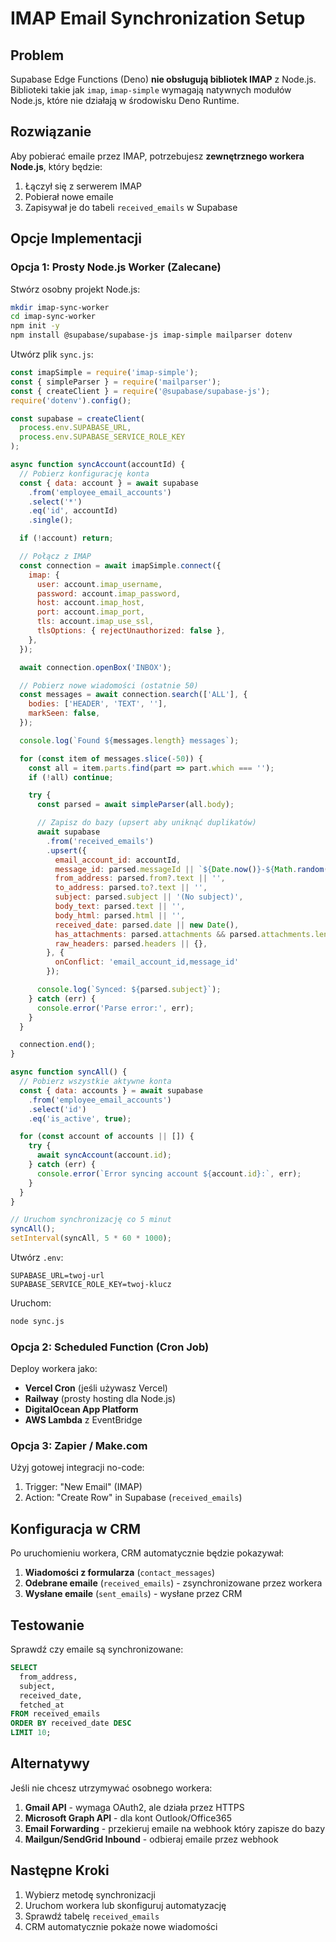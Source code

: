 # IMAP Email Synchronization Setup

## Problem
Supabase Edge Functions (Deno) **nie obsługują bibliotek IMAP** z Node.js. Biblioteki takie jak `imap`, `imap-simple` wymagają natywnych modułów Node.js, które nie działają w środowisku Deno Runtime.

## Rozwiązanie
Aby pobierać emaile przez IMAP, potrzebujesz **zewnętrznego workera Node.js**, który będzie:
1. Łączył się z serwerem IMAP
2. Pobierał nowe emaile
3. Zapisywał je do tabeli `received_emails` w Supabase

## Opcje Implementacji

### Opcja 1: Prosty Node.js Worker (Zalecane)

Stwórz osobny projekt Node.js:

```bash
mkdir imap-sync-worker
cd imap-sync-worker
npm init -y
npm install @supabase/supabase-js imap-simple mailparser dotenv
```

Utwórz plik `sync.js`:

```javascript
const imapSimple = require('imap-simple');
const { simpleParser } = require('mailparser');
const { createClient } = require('@supabase/supabase-js');
require('dotenv').config();

const supabase = createClient(
  process.env.SUPABASE_URL,
  process.env.SUPABASE_SERVICE_ROLE_KEY
);

async function syncAccount(accountId) {
  // Pobierz konfigurację konta
  const { data: account } = await supabase
    .from('employee_email_accounts')
    .select('*')
    .eq('id', accountId)
    .single();

  if (!account) return;

  // Połącz z IMAP
  const connection = await imapSimple.connect({
    imap: {
      user: account.imap_username,
      password: account.imap_password,
      host: account.imap_host,
      port: account.imap_port,
      tls: account.imap_use_ssl,
      tlsOptions: { rejectUnauthorized: false },
    },
  });

  await connection.openBox('INBOX');

  // Pobierz nowe wiadomości (ostatnie 50)
  const messages = await connection.search(['ALL'], {
    bodies: ['HEADER', 'TEXT', ''],
    markSeen: false,
  });

  console.log(`Found ${messages.length} messages`);

  for (const item of messages.slice(-50)) {
    const all = item.parts.find(part => part.which === '');
    if (!all) continue;

    try {
      const parsed = await simpleParser(all.body);

      // Zapisz do bazy (upsert aby uniknąć duplikatów)
      await supabase
        .from('received_emails')
        .upsert({
          email_account_id: accountId,
          message_id: parsed.messageId || `${Date.now()}-${Math.random()}`,
          from_address: parsed.from?.text || '',
          to_address: parsed.to?.text || '',
          subject: parsed.subject || '(No subject)',
          body_text: parsed.text || '',
          body_html: parsed.html || '',
          received_date: parsed.date || new Date(),
          has_attachments: parsed.attachments && parsed.attachments.length > 0,
          raw_headers: parsed.headers || {},
        }, {
          onConflict: 'email_account_id,message_id'
        });

      console.log(`Synced: ${parsed.subject}`);
    } catch (err) {
      console.error('Parse error:', err);
    }
  }

  connection.end();
}

async function syncAll() {
  // Pobierz wszystkie aktywne konta
  const { data: accounts } = await supabase
    .from('employee_email_accounts')
    .select('id')
    .eq('is_active', true);

  for (const account of accounts || []) {
    try {
      await syncAccount(account.id);
    } catch (err) {
      console.error(`Error syncing account ${account.id}:`, err);
    }
  }
}

// Uruchom synchronizację co 5 minut
syncAll();
setInterval(syncAll, 5 * 60 * 1000);
```

Utwórz `.env`:
```
SUPABASE_URL=twoj-url
SUPABASE_SERVICE_ROLE_KEY=twoj-klucz
```

Uruchom:
```bash
node sync.js
```

### Opcja 2: Scheduled Function (Cron Job)

Deploy workera jako:
- **Vercel Cron** (jeśli używasz Vercel)
- **Railway** (prosty hosting dla Node.js)
- **DigitalOcean App Platform**
- **AWS Lambda** z EventBridge

### Opcja 3: Zapier / Make.com

Użyj gotowej integracji no-code:
1. Trigger: "New Email" (IMAP)
2. Action: "Create Row" in Supabase (`received_emails`)

## Konfiguracja w CRM

Po uruchomieniu workera, CRM automatycznie będzie pokazywał:
1. **Wiadomości z formularza** (`contact_messages`)
2. **Odebrane emaile** (`received_emails`) - zsynchronizowane przez workera
3. **Wysłane emaile** (`sent_emails`) - wysłane przez CRM

## Testowanie

Sprawdź czy emaile są synchronizowane:

```sql
SELECT
  from_address,
  subject,
  received_date,
  fetched_at
FROM received_emails
ORDER BY received_date DESC
LIMIT 10;
```

## Alternatywy

Jeśli nie chcesz utrzymywać osobnego workera:

1. **Gmail API** - wymaga OAuth2, ale działa przez HTTPS
2. **Microsoft Graph API** - dla kont Outlook/Office365
3. **Email Forwarding** - przekieruj emaile na webhook który zapisze do bazy
4. **Mailgun/SendGrid Inbound** - odbieraj emaile przez webhook

## Następne Kroki

1. Wybierz metodę synchronizacji
2. Uruchom workera lub skonfiguruj automatyzację
3. Sprawdź tabelę `received_emails`
4. CRM automatycznie pokaże nowe wiadomości
